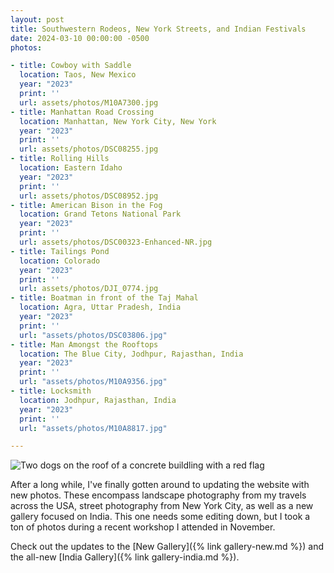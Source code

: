 ```yaml
---
layout: post
title: Southwestern Rodeos, New York Streets, and Indian Festivals
date: 2024-03-10 00:00:00 -0500
photos:

- title: Cowboy with Saddle
  location: Taos, New Mexico
  year: "2023"
  print: ''
  url: assets/photos/M10A7300.jpg
- title: Manhattan Road Crossing
  location: Manhattan, New York City, New York
  year: "2023"
  print: ''
  url: assets/photos/DSC08255.jpg
- title: Rolling Hills
  location: Eastern Idaho
  year: "2023"
  print: ''
  url: assets/photos/DSC08952.jpg
- title: American Bison in the Fog
  location: Grand Tetons National Park
  year: "2023"
  print: ''
  url: assets/photos/DSC00323-Enhanced-NR.jpg
- title: Tailings Pond
  location: Colorado
  year: "2023"
  print: ''
  url: assets/photos/DJI_0774.jpg
- title: Boatman in front of the Taj Mahal
  location: Agra, Uttar Pradesh, India
  year: "2023"
  print: ''
  url: "assets/photos/DSC03806.jpg"
- title: Man Amongst the Rooftops
  location: The Blue City, Jodhpur, Rajasthan, India
  year: "2023"
  print: ''
  url: "assets/photos/M10A9356.jpg"
- title: Locksmith
  location: Jodhpur, Rajasthan, India
  year: "2023"
  print: ''
  url: "assets/photos/M10A8817.jpg"

---
```

![Two dogs on the roof of a concrete buildling with a red flag](/assets/photos/DSC07325.jpg "Dogs Atop a Temple, Pushkar, Rajasthan, India")

After a long while, I've finally gotten around to updating the website with new photos. These encompass landscape photography from my travels across the USA, street photography from New York City, as well as a new gallery focused on India. This one needs some editing down, but I took a ton of photos during a recent workshop I attended in November.

Check out the updates to the [New Gallery]({% link gallery-new.md %}) and the all-new [India Gallery]({% link gallery-india.md %}).
